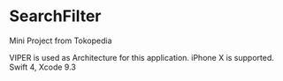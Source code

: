 # SearchFilter
Mini Project from Tokopedia 

VIPER is used as Architecture for this application.
iPhone X is supported.
Swift 4, Xcode 9.3

